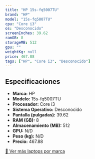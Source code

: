 ```yaml
---
title: "HP 15s-fq5007TU"
brand: "HP"
model: "15s-fq5007TU"
cpu: "Core i3"
os: "Desconocido"
screenInches: 39.62
ramGB: 8
storageMB: 512
gpu: ""
weightKg: null
price: 467.88
tags: ["HP", "Core i3", "Desconocido"]
---
```

## Especificaciones

- **Marca:** HP
- **Modelo:** 15s-fq5007TU
- **Procesador:** Core i3
- **Sistema Operativo:** Desconocido
- **Pantalla (pulgadas):** 39.62
- **RAM (GB):** 8
- **Almacenamiento (MB):** 512
- **GPU:** N/D
- **Peso (kg):** N/D
- **Precio:** 467.88

[:rocket: Ver más laptops por marca](/brand/hp)
